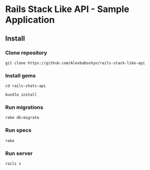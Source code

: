 # Rails Stack Like API - Sample Application

## Install

### Clone repository
```
git clone https://github.com/Alexbaboshyn/rails-stack-like-api
```

### Install gems
```
cd rails-chats-api
```

```
bundle install
```

### Run migrations
```
rake db:migrate
```

### Run specs
```
rake
```

### Run server
```
rails s
```
